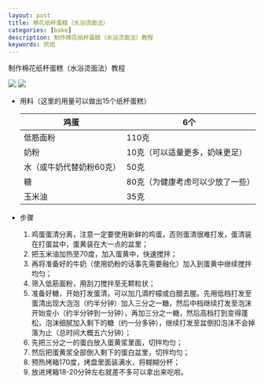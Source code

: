 ```yaml
---
layout: post
title: 棉花纸杯蛋糕（水浴烫面法）
categories: [bake]
description: 制作棉花纸杯蛋糕（水浴烫面法）教程
keywords: 烘焙
---
```


制作棉花纸杯蛋糕（水浴烫面法）教程

<img src="/images/posts/Water-bathed Cup Cake/2.jpg"/>

<img src="/images/posts/Water-bathed Cup Cake/1.jpg"/>

* 用料（这里的用量可以做出15个纸杯蛋糕）

  | 鸡蛋                     | 6个                              |
  | ------------------------ | -------------------------------- |
  | 低筋面粉                 | 110克                            |
  | 奶粉                     | 10克（可以适量更多，奶味更足）   |
  | 水（或牛奶代替奶粉60克） | 50克                             |
  | 糖                       | 80克（为健康考虑可以少放了一些） |
  | 玉米油                   | 35克                             |

* 步骤

  1. 鸡蛋蛋清分离，注意一定要使用新鲜的鸡蛋，否则蛋清很难打发，蛋清装在打蛋盆中，蛋黄装在大一点的盆里；
  2. 把玉米油加热至70度，加入蛋黄中，快速搅拌；
  3. 再将准备好的牛奶（使用奶粉的话事先需要融化）加入到蛋黄中继续搅拌均匀；
  4. 筛入低筋面粉，用刮刀搅拌至无颗粒状；
  5. 准备好糖，开始打发蛋清，可以加几滴柠檬或白醋去腥。先用低档打发至蛋清出现大泡泡（约半分钟）加入三分之一糖，然后中档继续打发至泡沫开始变小（约半分钟到一分钟），再加三分之一糖，然后高档打到变得蓬松，泡沫细腻加入剩下的糖（约一分多钟），继续打发至盆倒扣泡沫不会掉落为止（总时间大概五六分钟）；
  6. 先把三分之一的蛋白放入蛋黄浆里面，切拌均匀；
  7. 然后把蛋黄浆全部倒入剩下的蛋白盆里，切拌均匀；
  8. 预热烤箱170度，烤盘里面装满水，将糊糊分杯；
  9. 放进烤箱18-20分钟左右就差不多可以拿出来吃啦。